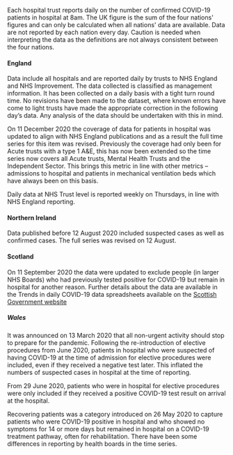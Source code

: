 ﻿Each hospital trust reports daily on the number of confirmed COVID-19 patients in hospital at 8am. The UK figure is the sum of the four nations' figures and can only be calculated when all nations' data are available.  Data are not reported by each nation every day.  Caution is needed when interpreting the data as the definitions are not always consistent between the four nations.

#### England

Data include all hospitals and are reported daily by trusts to NHS England and NHS Improvement. The data collected is classified as management information. It has been collected on a daily basis with a tight turn round time. No revisions have been made to the dataset, where known errors have come to light trusts have made the appropriate correction in the following day’s data. Any analysis of the data should be undertaken with this in mind. 

On 11 December 2020 the coverage of data for patients in hospital was updated to align with NHS England publications and as a result the full time series for this item was revised.  Previously the coverage had only been for Acute trusts with a type 1 A&E, this has now been extended so the time series now covers all Acute trusts, Mental Health Trusts and the Independent Sector.  This brings this metric in line with other metrics – admissions to hospital and patients in mechanical ventilation beds which have always been on this basis. 

Daily data at NHS Trust level is reported weekly on Thursdays, in line with NHS England reporting.

#### Northern Ireland

Data published before 12 August 2020 included suspected cases as well as confirmed cases.  The full series was revised on 12 August.

#### Scotland

On 11 September 2020 the data were updated to exclude people (in larger NHS Boards) who had previously tested positive for COVID-19 but remain in hospital for another reason.  Further details about the data are available in the Trends in daily COVID-19 data spreadsheets available on the [Scottish Government website](https://www.gov.scot/publications/coronavirus-covid-19-trends-in-daily-data/)

##### Wales

It was announced on 13 March 2020 that all non-urgent activity should stop to prepare for the pandemic. Following the re-introduction of elective procedures from June 2020, patients in hospital who were suspected of having COVID-19 at the time of admission for elective procedures were included, even if they received a negative test later. This inflated the numbers of suspected cases in hospital at the time of reporting.

From 29 June 2020, patients who were in hospital for elective procedures were only included if they received a positive COVID-19 test result on arrival at the hospital.  

Recovering patients was a category introduced on 26 May 2020 to capture patients who were COVID-19 positive in hospital and who showed no symptoms for 14 or more days but remained in hospital on a COVID-19 treatment pathway, often for rehabilitation. There have been some differences in reporting by health boards in the time series.
